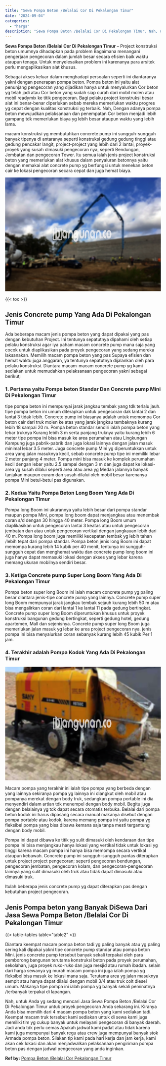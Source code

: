 ```yaml
---
title: "Sewa Pompa Beton /Belalai Cor Di Pekalongan Timur"
date: "2024-09-04"
categories: 
  - "harga"
description: "Sewa Pompa Beton /Belalai Cor Di Pekalongan Timur. Nah, untuk Anda yg sedang mencari Jasa Sewa Pompa Beton /Belalai Cor Di Pekalongan Timur untuk proyek peng..."
---
```


**Sewa Pompa Beton /Belalai Cor Di Pekalongan Timur** – Project konstruksi beton umumnya dihadapkan pada problem Bagaimana menangani pengerjaan pengecoran dalam jumlah besar secara efisien baik waktu ataupun tenaga. Untuk menyelesaikan problem ini karenanya para arsitek perlu mengaplikasikan alat khusus.

Sebagai akses keluar dalam menghadapi persoalan seperti ini diantaranya yakni dengan penerapan pompa beton. Pompa beton ini yaitu alat penunjang pengecoran yang dijadikan hanya untuk menyalurkan Cor beton yg telah jadi atau Cor beton yang sudah siap curah dari mobil molen atau mobil readymix ke titik pengecoran. Bagi pelaku project konstruksi besar alat ini benar-benar diperlukan sebab mereka memerlukan waktu progres yg cepat dengan kualitas konstruksi yg terbaik. Nah, Dengan adanya pompa beton mewujudkan pelaksanaan dan penempatan Cor beton menjadi lebih gampang tdk memerlukan biaya yg lebih besar ataupun waktu yang lebih lama.

macam konstruksi yg membutuhkan concrete pump ini sungguh-sungguh banyak tipenya di antaranya seperti konstruksi gedung gedung tinggi atau gedung pencakar langit, project-project yang lebih dari 2 lantai, proyek-proyek yang susah dimasuki pengecoran nya, seperti Bendungan, Jembatan dan pengecoran Tower. Itu semua ialah jenis project konstruksi beton yang memerlukan alat khusus dalam penyaluran betonnya yaitu dengan memakai alat concrete pump yg berfungsi untuk menekan beton cair ke lokasi pengecoran secara cepat dan juga hemat biaya.

![Sewa Pompa Beton /Belalai Cor Di Pekalongan Timur](/images/sewa-concrete-pump-10.png)

{{< toc >}}

## Jenis Concrete pump Yang Ada Di Pekalongan Timur

Ada beberapa macam jenis pompa beton yang dapat dipakai yang pas dengan kebutuhan Project. Ini tentunya sepatutnya dipahami oleh setiap pelaku konstruksi agar iya paham macam concrete pump mana saja yang cocok untuk diaplikasikan pada proyek pengecoran yang sedang mereka laksanakan. Memilih macam pompa beton yang pas Supaya efisien dan hemat waktu juga anggaran, ya tentunya sepatutnya dijalankan oleh para pelaku konstruksi. Diantara macam-macam concrete pump yg kami sediakan untuk memudahkan pelaksanaan pengecoran yakni sebagai berikut;

### 1\. Pertama yaitu Pompa beton Standar Dan Concrete pump Mini Di Pekalongan Timur

tipe pompa beton ini mempunyai jarak jangkau tembak yang tdk terlalu jauh. tipe pompa beton ini umum diterapkan untuk pengecoran dak lantai 2 dan lantai 3 tidak lebih. Concrete pump ini biasanya adalah untuk memompa Cor beton cair dari truk molen ke atas yang jarak jangkau tembaknya kurang lebih 18 sampai 20 m. Pompa beton standar sendiri ialah pompa beton yang lebar truknya Kurang lebih 3 m serta panjang truknya yaitu kurang lebih 6 meter tipe pompa ini bisa masuk ke area perumahan atau Lingkungan Kampung juga pabrik-pabrik dan juga lokasi lainnya dengan jalan masuk minimal lebar 3.5 meter. Juga concrete pump Mini yg diperuntukkan untuk area yang jalan masuknya kecil, sebab concrete pump tipe ini memiliki lebar 2 meter panjang 4 meter. Pompa mini bisa masuk ke komplek perumahan kecil dengan lebar yaitu 2.5 sampai dengan 3 m dan juga dapat ke lokasi-area yg susah dilalui seperti area atau area yg Medan jalannya banyak tanjakan maupun curam dan susah dilalui oleh mobil besar karenanya pompa Mini betul-betul pas digunakan.

### 2\. Kedua Yaitu Pompa Beton Long Boom Yang Ada Di Pekalongan Timur

Pompa long Boom ini ukurannya yaitu lebih besar dari pompa standar maupun pompa Mini, pompa long boom dapat menjangkau atau menembak coran s/d dengan 30 hingga 40 meter. Pompa long Boom umum diaplikasikan untuk pengecoran lantai 3 keatas atau untuk pengecoran jembatan dan atau untuk pengecoran vertikal dengan jangkauan lebih dari 40 m. Pompa long boom juga memiliki kecepatan tembak yg lebih tahan /lebih tepat dari pompa standar. Pompa beton jenis long Boom ini dapat memompa kurang lebih 14 kubik per 40 menit, tentunya ini sungguh-sungguh cepat dan menghemat waktu dan concrete pump long boom ini juga hanya dapat memasuki lokasi dengan akses yang lebar karena memang ukuran mobilnya sendiri besar.

### 3\. Ketiga Concrete pump Super Long Boom Yang Ada Di Pekalongan Timur

Pompa beton super long Boom ini ialah macam concrete pump yg paling besar diantara jenis-tipe concrete pump yang lainnya. Concrete pump super long Boom mempunyai jarak jangkau tembak sejauh kurang lebih 50 m atau bisa mengalirkan coran dari lantai 1 ke lantai 11 pada gedung bertingkat. Concrete pump super long Boom diperuntukan khusus untuk proyek konstruksi bangunan gedung bertingkat, seperti gedung hotel, gedung apartemen, Mall dan sejenisnya. Concrete pump super long Boom juga memerlukan jalan masuk yg lebar ke area project pengecoran nya. jenis pompa ini bisa menyalurkan coran sebanyak kurang lebih 45 kubik Per 1 jam.

### 4\. Terakhir adalah Pompa Kodok Yang Ada Di Pekalongan Timur

![Sewa Pompa Beton /Belalai Cor Di Pekalongan Timur](/images/sewa-concrete-pump-30.png)

Macam pompa yang terakhir ini ialah tipe pompa yang berbeda dengan yang lainnya sekiranya pompa yg lainnya ini diangkut oleh mobil atau pompanya merekat dengan body truk, sedangkan pompa portable ini dia menyendiri dalam artian tdk menempel dengan body mobil. Begitu juga dengan belalainya yg tdk dapat secara otomatis terbuka. Belalai dari pompa beton kodok ini harus dipasang secara manual makanya disebut dengan pompa portable atau kodok, karena memang pompa ini yaitu pompa yg fleksibel pompa yang bisa dibawa kemana saja tanpa mesti tergantung dengan body mobil.

Pompa ini dapat dibawa ke titik yg sulit dimasuki oleh kendaraan dan tipe pompa ini bisa menjangkau hanya lokasi yang vertikal tidak untuk lokasi yg tinggi karena macam pompa ini hanya bisa memompa secara vertikal ataupun kebawah. Concrete pump ini sungguh-sungguh pantas diterapkan untuk project project pengecoran; seperti pengecoran bendungan, pengecoran jembatan, pengecoran kolam, dan pengecoran-pengecoran lainnya yang sulit dimasuki oleh truk atau tidak dapat dimasuki atau dimasuki truk.

Itulah beberapa jenis concrete pump yg dapat diterapkan pas dengan kebutuhan project pengecoran.

## Jenis Pompa beton yang Banyak DiSewa Dari Jasa Sewa Pompa Beton /Belalai Cor Di Pekalongan Timur

{{< table-tables table="table2" >}}

Diantara keempat macam pompa beton tadi yg paling banyak atau yg paling sering kali dipakai yakni tipe concrete pump standar atau pompa beton Mini. jenis concrete pump tersebut banyak sekali terpakai oleh para pemborong bangunan terutama konstruksi beton pada proyek perumahan, sekolahan, juga proyek ruko-ruko dan juga mesjid atau rumah ibadah. selain dari harga sewanya yg murah macam pompa ini juga ialah pompa yg fleksibel bisa masuk ke lokasi mana saja. Terutama area yg jalan masuknya sempit atau hanya dapat dilalui dengan mobil 3/4 atau truk colt diesel umum. Makanya tipe pompa ini ialah pompa yg banyak sekali peminatnya /terbanyak terpakai di lapangan.

Nah, untuk Anda yg sedang mencari Jasa Sewa Pompa Beton /Belalai Cor Di Pekalongan Timur untuk proyek pengecoran Anda sekarang ini. Kiranya Anda bisa memilih dari 4 macam pompa beton yang kami sediakan tadi. Keempat macam truk tersebut kami sediakan untuk di sewa kami juga memiliki tim yg cukup banyak untuk melayani pengecoran di banyak daerah. Jadi anda tdk perlu cemas Apakah jadwal kami padat atau tidak karena kami juga mempunyai banyak regu atau crew juga mempunyai banyak stok Armada pompa beton. Silakan tlp kami pada hari kerja dan jam kerja, kami akan cek lokasi dan akan menjadwalkan pelaksanaan pengiriman pompa beton pas dengan jadwal pengecoran yang anda inginkan.

**Ref by:** [Pompa Beton /Belalai Cor Pekalongan Timur](https://id.wikipedia.org/wiki/Pompa)
